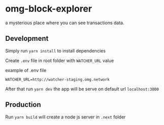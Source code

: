 
# omg-block-explorer

  a mysterious place where you can see transactions data.
  
## Development

Simply run `yarn install` to install dependencies 

Create `.env` file in root folder with `WATCHER_URL` value

  example of .env file

```text
WATCHER_URL=http://watcher-staging.omg.network
```

After that run `yarn dev` the app will be serve on default url `localhost:3000`

## Production

Run `yarn build` will create a node js server in `.next` folder
